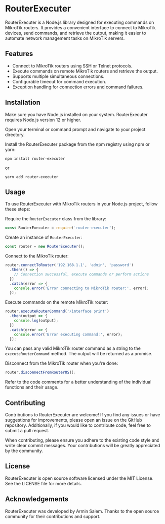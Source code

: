 # RouterExecuter

RouterExecuter is a Node.js library designed for executing commands on MikroTik routers. It provides a convenient interface to connect to MikroTik devices, send commands, and retrieve the output, making it easier to automate network management tasks on MikroTik servers.

## Features

- Connect to MikroTik routers using SSH or Telnet protocols.
- Execute commands on remote MikroTik routers and retrieve the output.
- Supports multiple simultaneous connections.
- Configurable timeout for command execution.
- Exception handling for connection errors and command failures.

## Installation

Make sure you have Node.js installed on your system. RouterExecuter requires Node.js version 12 or higher.

Open your terminal or command prompt and navigate to your project directory.

Install the RouterExecuter package from the npm registry using npm or yarn:

```shell
npm install router-executer
```

or

```shell
yarn add router-executer
```

## Usage

To use RouterExecuter with MikroTik routers in your Node.js project, follow these steps:

Require the `RouterExecuter` class from the library:

```javascript
const RouterExecuter = require('router-executer');
```

Create an instance of `RouterExecuter`:

```javascript
const router = new RouterExecuter();
```

Connect to the MikroTik router:

```javascript
router.connectToRouter('192.168.1.1', 'admin', 'password')
  .then(() => {
    // Connection successful, execute commands or perform actions
  })
  .catch(error => {
    console.error('Error connecting to MikroTik router:', error);
  });
```

Execute commands on the remote MikroTik router:

```javascript
router.executeRouterCommand('/interface print')
  .then(output => {
    console.log(output);
  })
  .catch(error => {
    console.error('Error executing command:', error);
  });
```

You can pass any valid MikroTik router command as a string to the `executeRouterCommand` method. The output will be returned as a promise.

Disconnect from the MikroTik router when you're done:

```javascript
router.disconnectFromRouterOS();
```

Refer to the code comments for a better understanding of the individual functions and their usage.

## Contributing

Contributions to RouterExecuter are welcome! If you find any issues or have suggestions for improvements, please open an issue on the GitHub repository. Additionally, if you would like to contribute code, feel free to submit a pull request.

When contributing, please ensure you adhere to the existing code style and write clear commit messages. Your contributions will be greatly appreciated by the community.

## License

RouterExecuter is open source software licensed under the MIT License. See the LICENSE file for more details.

## Acknowledgements

RouterExecuter was developed by Armin Salem. Thanks to the open source community for their contributions and support.
